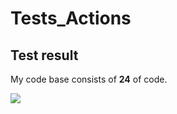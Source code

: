 # Tests_Actions

## Test result

My code base consists of **24** of code.

![](https://cdn4.iconfinder.com/data/icons/avatars-xmas-giveaway/128/batman_hero_avatar_comics-512.png)